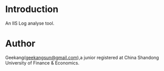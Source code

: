 # Introduction

An IIS Log analyse tool.

# Author

Geekang(geekangsun@gmail.com),a junior registered at China Shandong University of Finance & Economics.
